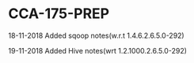 # CCA-175-PREP

18-11-2018 Added sqoop notes(w.r.t 1.4.6.2.6.5.0-292)

19-11-2018 Added Hive notes(wrt 1.2.1000.2.6.5.0-292)
